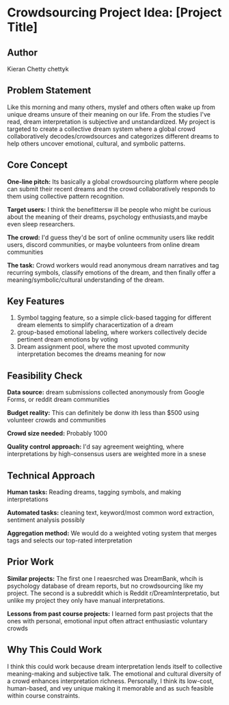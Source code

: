 # Crowdsourcing Project Idea: [Project Title]

## Author
Kieran Chetty chettyk

## Problem Statement
Like this morning and many others, myslef and others often wake up from unique dreams unsure of their meaning on our life. From the studies I've read,  dream interpretation is subjective and unstandardized. My project is targeted to create a collective dream system where a global crowd collaboratively decodes/crowdsources and categorizes different dreams to help others uncover emotional, cultural, and symbolic patterns.

## Core Concept
**One-line pitch:** Its basically a  global crowdsourcing platform where people can submit their recent dreams and the crowd collaboratively responds to them using collective pattern recognition.

**Target users:** I think the benefittersw ill be people who might be curious about the meaning of their dreams, psychology enthusiasts,and maybe even sleep researchers.

**The crowd:** I'd guess they'd be sort of online ocmmunity users like reddit users, discord communities, or maybe volunteers from online dream communities

**The task:** Crowd workers would read anonymous dream narratives and tag recurring symbols, classify emotions of the dream, and then finally offer a meaning/symbolic/cultural understanding of the dream.

## Key Features
1. Symbol tagging feature, so a simple click-based tagging for different dream elements to simplify characertization of a dream
2. group-based emotional labeling, where workers collectively decide pertinent dream emotions by voting  
3. Dream assignment pool, where the most upvoted community interpretation becomes the dreams meaning for now

## Feasibility Check
**Data source:** dream submissions collected anonymously from Google Forms, or reddit dream communities

**Budget reality:** This can definitely be  donw ith less than $500 using volunteer crowds and communities

**Crowd size needed:** Probably 1000

**Quality control approach:** I'd say agreement weighting, where interpretations by high-consensus users are weighted more in a snese

## Technical Approach
**Human tasks:** Reading dreams, tagging symbols, and making interpretations

**Automated tasks:** cleaning text, keyword/most common word extraction, sentiment analysis possibly

**Aggregation method:** We would do a weighted voting system that merges tags and selects our top-rated interpretation

## Prior Work
**Similar projects:** The first one I reaesrched was DreamBank, whcih is psychology database of dream reports, but no crowdsourcing like my project. The second is a subreddit which is Reddit r/DreamInterpretatio, but unlike my project they only have manual interpretations.

**Lessons from past course projects:** I learned form past projects that the ones with personal, emotional input often attract enthusiastic voluntary crowds

## Why This Could Work
I think this could work because dream interpretation  lends itself to collective meaning-making and subjective talk. The emotional and cultural diversity of a crowd enhances interpretation richness. Personally, I think its low-cost, human-based, and vey unique making it memorable and as such feasible within course constraints.
